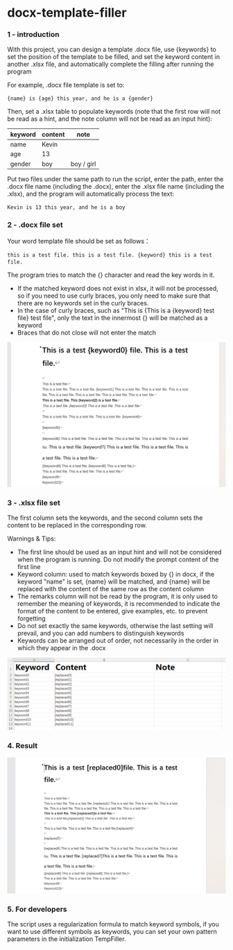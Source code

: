 # docx-template-filler



### 1 - introduction

With this project, you can design a template .docx file, use {keywords} to set the position of the template to be filled, and set the keyword content in another .xlsx file, and automatically complete the filling after running the program

For example, .docx file template is set to:

```
{name} is {age} this year, and he is a {gender}
```

Then, set a .xlsx table to populate keywords (note that the first row will not be read as a hint, and the note column will not be read as an input hint):

| keyword | content | note       |
| ------- | ------- | ---------- |
| name    | Kevin   |            |
| age     | 13      |            |
| gender  | boy     | boy / girl |

Put two files under the same path to run the script, enter the path, enter the .docx file name (including the .docx), enter the .xlsx file name (including the .xlsx), and the program will automatically process the text:

```
Kevin is 13 this year, and he is a boy
```



### 2 - .docx file set

Your word template file should be set as follows：

```
this is a test file. this is a test file. {keyword} this is a test file. 
```

The program tries to match the {} character and read the key words in it.

- If the matched keyword does not exist in xlsx, it will not be processed, so if you need to use curly braces, you only need to make sure that there are no keywords set in the curly braces.
- In the case of curly braces, such as "This is {This is a {keyword} test file} test file", only the text in the innermost {} will be matched as a keyword
- Braces that do not close will not enter the match

![image-20230801020931261](./photo/image-20230801020931261.png)



### 3 -  .xlsx file set

The first column sets the keywords, and the second column sets the content to be replaced in the corresponding row.

Warnings & Tips:

- The first line should be used as an input hint and will not be considered when the program is running. Do not modify the prompt content of the first line
- Keyword column: used to match keywords boxed by {} in docx, if the keyword "name" is set, {name} will be matched, and {name} will be replaced with the content of the same row as the content column
- The remarks column will not be read by the program, it is only used to remember the meaning of keywords, it is recommended to indicate the format of the content to be entered, give examples, etc. to prevent forgetting
- Do not set exactly the same keywords, otherwise the last setting will prevail, and you can add numbers to distinguish keywords
- Keywords can be arranged out of order, not necessarily in the order in which they appear in the .docx

![image-20230801021029683](./photo/image-20230801021029683.png)

### 4. Result

![image-20230801021126153](./photo/image-20230801021126153.png)



### 5. For developers

The script uses a regularization formula to match keyword symbols, if you want to use different symbols as keywords, you can set your own pattern parameters in the initialization TempFiller.